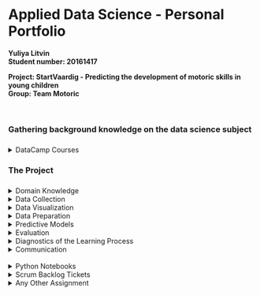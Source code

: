 # Applied Data Science - Personal Portfolio
<div>
<b>Yuliya Litvin 
<br>Student number: 20161417
<br>
<p>Project: StartVaardig - Predicting the development of motoric skills in young children
<br>Group: Team Motoric</b></p>
<br>
</div>
<!-- **************************************************** -->
<!-- FIRST SECTION -->
<!-- **************************************************** -->
<div><h3>Gathering background knowledge on the data science subject<h3></div>
<!-- DATACAMP COURSES-->
<details>
    <summary>DataCamp Courses</summary> <!-- figure out how to make the font-size bigger -->
    <p>Throughout September until the middle of October, I have completed 16 DataCamp courses with success, while learning a lot through participating in those online courses. Especially the sessions, in which you could try coding something yourself after learning about a new topic were fun and helpful to understand the subject better.</p>
    <p>Therefore, in the following, screenshots of all required and successfully completed DataCamp courses are displayed:</p>
    <img src="/DataCamp Completed Courses Screenshots/1_DataCamp_IntroductionTo Python.png">
    <img src="/DataCamp Completed Courses Screenshots/2_DataCamp_IntermediatePython.png">
    <img src="/DataCamp Completed Courses Screenshots/3_DataCamp_PythonDataScienceToolbox(Part1).png">
    <img src="/DataCamp Completed Courses Screenshots/4_DataCamp_PythonDataScienceToolbox(Part2).png">
    <img src="/DataCamp Completed Courses Screenshots/5_DataCamp_StatisticalThinkingInPython(Part1).png">
    <img src="/DataCamp Completed Courses Screenshots/6_DataCamp_SupervisedLearningWithScikit-learn.png">
    <img src="/DataCamp Completed Courses Screenshots/7_DataCamp_IntroductionToDataVisualizationWithMatplotlib.png">
    <img src="/DataCamp Completed Courses Screenshots/8_DataCamp_LinearClassifiersinPython.png">
    <img src="/DataCamp Completed Courses Screenshots/9_DataCamp_ModelValidationInPython.png">
    <img src="/DataCamp Completed Courses Screenshots/10_DataCamp_DataManipulationWithPandas.png">
    <img src="/DataCamp Completed Courses Screenshots/11_DataCamp_CleaningDataInPython.png">
    <img src="/DataCamp Completed Courses Screenshots/12_DataCamp_ExploratoryDataAnalysisInPython.png">
    <img src="/DataCamp Completed Courses Screenshots/13_DataCamp_ManipulatingTimeSeriesDataInPython.png">
    <img src="/DataCamp Completed Courses Screenshots/14_MachineLearningForTimeSeriesDataInPython.png">
    <img src="/DataCamp Completed Courses Screenshots/15_TimeSeriesAnalysisInPython.png">
    <img src="/DataCamp Completed Courses Screenshots/16_JoiningDataWithPandas.png">
</details> 
<div><h3>The Project<h3></div>
<!-- DOMAIN KNOWLEDGE -->
<details>
  <summary>Domain Knowledge</summary>
  <p>The first information given about the project <i>Motoric</i> was the project description. Which stated as follows: <br> <br><i>Within the Start(V)aardig project several information is gathered among more than 1700 young children. Actual motor competence, perceived motor competence, enjoyment, BMI, age, gender and several factors related to the parenting style are gathered at two different moments (T0 and T1). The assignment is to detect which variables predict a (long term) low and concerning level of motor competence in young children. If we are able to detect a certain ‘risk profile’ at an early stage we (BSC, PE teachers) can provide them appropriate interventions.</i><br><br>
  From this description only basic knowledge about the project and it's subject could have been gathered. Therefore, research was done to gain a better understanding of the topic and the given problem that needed to be solved.<br>
  First, it was interesting to know more about the organization <a href="https://www.allesoversport.nl/startvaardig/"><i>Start(V)aardig</i></a> to explore their specification in order to create a connection to why this particular problem statement arised and this project was started. <br>
  Therefore, within <a href="https://www.allesoversport.nl/startvaardig/"><i>Start(V)aardig</i></a>, this project was created in order to try to recognize difficulties in the motor skills development in a young child at a very young stage, so that possible following misdevelopments in the child's motor capabilities can - with a high chance - be prevented or at least better helped with, before it is too late and the child will need a great amount of help to correct and enhance their motor skills or cannot be really helped anymore to improve, but at least can be helped to slow down or stop the process of worsening. <br> 
  To gather more information on the topic of motor skills development in young children, more research has been conducted, resulting in the following findings, that are described and listed under the following point 'Background Research'.      
  </p>
    <ul>
    <details>
          <summary>Background Research</summary>
          <p>During the background research about the topic of the motor skills development in young children, a basic idea the process of that development could be concluded, where the development of the gross motor skills was the main focus.<br>
          Therefore, at the age of two, a child for example be able to pick up objects from a standing position and not lose his balance, kick a ball, walk and run. At the age of three, shortly balancing and hopping on one foot, pedalling a tricycle and walking upstairs with switching feet, should not be a problem. When the child is four years old, it is expected that he can throw a ball overhand while coordinating that movement and in general show an enhanced balance contorl. At the age of five, coordinating the entire body, therefore hopping, jumping and skipping without losing balance, and keeping the balance while standing on one foot with both eyes closed, should not be a difficulty (<a href="https://courses.lumenlearning.com/suny-lifespandevelopment/chapter/motor-skill-development/">Motor Skill Development</a>). As similarly when the child becomes six years old, he should be able to walk on a balance beam, hopping a good distance, run on toes, skip with the use of a skipping rope, throw and catch in a mature way and jump with mature control and skills (<a href="https://childdevelopment.com.au/resources/child-development-charts/gross-motor-developmental-chart/">Gross Motor Development Chart</a>).</p>
            <details>
              <summary>Literature</summary>
                <ul>
                  <li><a href="https://www.lincolnshirecommunityhealthservices.nhs.uk/application/files/2915/2285/5110/1st_Move.pdf">1st Move A gross and fine motor skills resource</a></li>
                  <li><a href="https://courses.lumenlearning.com/suny-lifespandevelopment/chapter/motor-skill-development/">Motor Skill Development</a></li>
                  <li><a href="https://helpmegrowmn.org/HMG/HelpfulRes/Articles/WhatMotorPhysicalDev/index.html">What Is Motor or Physical Development</a></li>
                  <li><a href="https://www.scholastic.com/teachers/articles/teaching-content/ages-stages-how-children-develop-motor-skills/">Ages & Stages: How Children Develop Motor Skills</a></li>
                  <li><a href="https://childdevelopment.com.au/resources/child-development-charts/gross-motor-developmental-chart/">Gross Motor Development Chart</a></li>
                </ul>
            </details><br><br>
        </details>
        <details>
          <summary>Existing, Similar Projects</summary>
          <p>After gathering more background information on the subject of motor skills development in young children, related works, such as projects, were of interest to find. These, even if not dealing with the exact same problem statement can help getting a broder viewpoint on our own project and give us ideas of where and how to start.<br>
          Therefore, a search for such similar already existing projects was undertaken through which several findings have been made. These findings are listed under the point 'List of papers from existing projects'.<br><br>
          In most of the gathered studies, the children were between three and six years old, while some of the studies dealt with the gross and other with fine motor skills developed, and some with both of them.<br>
          For instance, a demonstration of a similarity to our study could be found in studies such as from <a href="https://www.hindawi.com/journals/bmri/2020/6639341/#methodshttps://www.hindawi.com/journals/bmri/2020/6639341/#methods">Wang et al. (2020)</a> and <a href="https://efsupit.ro/images/stories/3%20September2016/art%20175.pdf">Abdullah et al. (2016)</a>, in which children were tested with the help of different physical exercises in order to estimate their state of motor competence, just as in our study physical exercises were used as a testing method as well. The investigation of many different variables or rather features that characterize the children, their background and other related details, along with the importance of each individual feature, is another similarity between some of the existing studies and our project <a href="https://journals.sagepub.com/doi/abs/10.2307/3345234">(Gilbert, 1980b; de Meester et al., 2020b)</a>. Further, in the study from <a href="https://link.springer.com/article/10.1007/s40279-020-01336-2">Meester et al (2020c)</a>, a differentiation between perceived and actual motor competence was made and explored, which is also the case in our study, since perceived and actual motor competence are kept seperately. Studies like the ones from <a href="https://www.hindawi.com/journals/bmri/2020/6639341/#methodshttps://www.hindawi.com/journals/bmri/2020/6639341/#methods">Wang et al. (2020)</a> and <a href="https://www.ncbi.nlm.nih.gov/pmc/articles/PMC5899107/">Zysset et al. (2018)</a> were of interest as well because they include and/or evaluate parental questionnaires or rather surveys, which are incorporated in our study too.<br>
          Some studies took different and rather technical approaches to conduct their reseach on the motor capabilities of young children. Such studies exemplarily developed and used a smart play device (<a href="https://digitallifecentre.nl/redactie/resources/finalpaperfinal.pdf">Sander et al, unknown</a>), smart toys (<a href="https://pdfs.semanticscholar.org/b862/333190b6a202c1dd8c14ed8821ae3c3fb9a4.pdf">Martin-Ruiz et al., 2015</a>), sensor-augmented toys (<a href="https://www.jmir.org/2021/4/e24237">Brons et al., 2021</a>) and a web-based application (<a href="http://journal.unj.ac.id/unj/index.php/jpud/article/view/10371">Chairilsyah, 2019</a>).<br><br>
          In conclusion, all of these studies give knowledge and an interesting insight into the motor skills development topic, while at the same time also provide a basic understanding in that sphere. This is of great use and help for our rather new study, which tackles to find a solution to a problem that has never been dealt with in any study before. Therefore, it was our challenge to find an answer to how to predict the motor skills development in young children.</p>
            <details>
              <summary>List of papers from existing projects:</summary>
                <ul>
                  <li><a href="https://link.springer.com/article/10.1007/s40279-020-01336-2">Meester, D. A. (2020, September 24). The Relationship Between Actual and Perceived Motor Competence in Children, Adolescents and Young Adults: A Systematic Review and Meta-analysis. SpringerLink.</a></li>
                  <li><a href="https://trialsjournal.biomedcentral.com/articles/10.1186/s13063-017-2143-9#Sec3">Influence of motor skills training on children’s development evaluated in the Motor skills in PreSchool (MiPS) study-DK: study protocol for a randomized controlled trial, nested in a cohort study</a></li>
                  <li><a href="https://journals.sagepub.com/doi/abs/10.2307/3345234">Gilbert, J. (1980). An Assessment of Motor Music Skill Development in Young Children. Journal of Research in Music Education, 28(3), 167–175.</a></li>
                  <li><a href="https://digitallifecentre.nl/redactie/resources/finalpaperfinal.pdf">Jörg Sander, Antoine de Schipper, Annette Brons, Svetlana Mironcika, Huub Toussaint, Ben Schouten, Ben Kröse (unknown). Detecting delays in motor skill development of children through data analysis of a smart play device. Unknown.</a></li>
                  <li><a href="https://www.hindawi.com/journals/bmri/2020/6639341/#methodshttps://www.hindawi.com/journals/bmri/2020/6639341/#methods">Wang, H., Chen, Y., Liu, J., Sun, H., & Gao, W. (2020). A Follow-Up Study of Motor Skill Development and Its Determinants in Preschool Children from Middle-Income Family. BioMed Research International, 2020, 1–13. </a></li>
                  <li><a href="https://www.researchgate.net/publication/328954650_Four_Ways_of_Fine_Motor_Skills_Development_in_Early_Childhood">Four Ways of Fine Motor Skills Development in Early Childhood</a></li>
                  <li><a href="https://www.jmir.org/2021/4/e24237">Annette Brons, Antoine de Schipper, Svetlana Mironcika, Huub Toussaint, Ben Schouten, Sander Bakkes, Ben Kröse (2021, April). Assessing Children’s Fine Motor Skills With Sensor-Augmnted Toys: Machine Learning Approach. JMIR Publications.</a></li>
                  <li><a href="https://efsupit.ro/images/stories/3%20September2016/art%20175.pdf">Borhannudin Abdullah, Wan Azira Abd Aziz, Aminuddin Yusof (2016, October). Level of motor skill development of preschool students. Journal of Physical Education and Sport (JPES).</a></li>
                  <li><a href="https://pdfs.semanticscholar.org/b862/333190b6a202c1dd8c14ed8821ae3c3fb9a4.pdf">Martin-Ruiz, M. L. (2015). Foundations of a Smart Toy Development for the Early Detection of Motoric Impairments at Childhood. International Journal of Pediatric Research, 1(2).</a></li>
                  <li><a href="https://www.ncbi.nlm.nih.gov/pmc/articles/PMC5899107/">Annina E. Zysset, Tanja H. Kakebeeke, Nadine Messerli-Bürgy, Andrea H. Meyer, Kerstin Stülb, Claudia S. Leeger-Aschmann, Einat A. Schmutz, Amar Arhab, Valentina Ferrazzini, Susi Kriemler, Simone Munsch, Jardena J. Puder, Oskar G. Jenni (2018, February. The validity of parental reports on motor skills performance level in preschool children: a comparison with a standardized motor test. NCBI.</a></li>
                  <li><a href="https://www.researchgate.net/publication/304191163_Motor_Skills_Development_in_Infancy_and_Early_Childhood">Motor Skills: Development in Infancy and Early Childhood</a></li>
                  <li><a href="http://journal.unj.ac.id/unj/index.php/jpud/article/view/10371">Chairilsyah, D. (2019). Web-Based Application to Measure Motoric Development of Early Childhood. JPUD - Jurnal Pendidikan Usia Dini, 13(1), 1–14.</a></li>
                </ul>
            </details><br><br>
        </details>
        <details>
          <summary>Existing Datasets</summary>
          <p>Finding an exisiting dataset was not a necessity for this project because two datasets already existed, since the data had been gathered by <a href="https://www.allesoversport.nl/startvaardig/"><i>Start(V)aardig</i></a> and was given us to work with.<br> However, we did not receive those datasets immediately, for which reason I researched for existing similar datasets on <a href="https://www.kaggle.com/"><i>Kaggle</i></a>. During that research, I found one dataset that seemed to examine a similar topic. That particular dataset looks at the growth development from child- to adulthood, while several growth related measurements were taken, as well as information was gathered from the individual child's parents. I found that two of the taken measurements were about motor skills. Therefore, one of the measurements were the gross and the other the fine motor skills. <br>
          However, I decided against indulding deeper into this dataset because we soon received the first part of the first dataset from our project owner.</p>
            <details>
              <summary>Links to the Excel- and CSV-file of the Child Growth dataset:</summary>
                <ul>
                  <li><a href="/Existing Datasets/Child Growth.xlsx">Child Growth Excel</a></li>
                  <li><a href="/Existing Datasets/child_growth_dataset.csv">Child Growth CSV</a></li>
                </ul>
            </details>
        </details>
      </li>
    </ul>
</details>
<!-- DATA COLLECTION -->
<details>
  <summary>Data Collection</summary>
    <p>Since the data was given to us by StartVaardig through our project owner Pim Koolwijk, we did not have to collect the data ourselves. However, we received the data in bits, time after time, which meant that we had to put together the different data files every time new data arrived.
    <br>
    Unfortunately, the data files cannot be shared because the information contained in those files was trusted to our group by our project owner.</p>
    <p>Because the data that was given to us, had a rather small amount of participants that were in our targeted age group of four to six years old and contained complete information about them, we decided to search for fitting CBS data that might help us to gain a larger amount of data to be able to create rather accurate predictions later on. The CBS data we gathered contained information on core numbers, gender and age, income and the migration background. 
    <br>In the end however, we decided that the data would not be as useful to us in order to make good predictions, and since it did cause great problems while merging the datasets together, we decided to not use the CBS data afterall.</p> 
</details>
<!-- DATA VISUALIZATION -->
<details>
  <summary>Data Visualization</summary>
    <p>Hier ist die Info</p>
    <a href="/Visualizations/Visualizations.ipynb">Visualizations</a>
</details>
<!-- DATA PREPARATION -->
<details>
  <summary>Data Preparation</summary>
    <p>Hier ist die Info</p>
</details>  
<!-- PREDICTIVE MODELS -->
<details>
  <summary>Predictive Models</summary>
    <p></p>
    <ul>
      <details>
        <summary>KNeighborsClassifier (KNN)</summary>
        <p>Ist im Yuliya.ipynb unter den Visualizations</p>
        <a href="/Predictive Models/KNN/KNN_withoutValidationSet.ipynb">KNN without validation set</a>
        <br>
        <a href="/Predictive Models/KNN/KNN_withValidationSet.ipynb">KNN with validation set</a>
      </details>
      <details>
        <summary>RandomForest</summary>
        <p>some text</p>
        <a href="/Predictive Models/RandomForest/RandomForest.ipynb">RandomForest</a>
      </details>
      <details>
        <summary>KMeans</summary>
        <p>some text</p>
        <a href="/Predictive Models/KMeans/KMeans.ipynb">KMeans</a>
      </details>
      <details>
        <summary>Hyperparameter Tuning</summary>
        <p>some text</p>
        <a href="/Predictive Models/HyperparameterTuning_Test.ipynb">Hyperparamter Tuning on RandomForest model</a>
      </details>
    </ul>
</details> 
<!-- EVALUATION -->
<details>
  <summary>Evaluation</summary>
    <p>Hier ist die Info</p>
</details> 
<!-- DIAGNOSTICS OF THE LEARNING PROCESS -->
<details>
  <summary>Diagnostics of the Learning Process</summary>
    <p>Hier ist die Info</p>
</details> 
<!-- COMMUNICATION -->
<details>
  <summary>Communication</summary>
    <p>In the communication part of this project, I have held two internal and one external presentation, prepared and/or helped prepare the slides for the presentations, created the design and layout of the slides and Kahoot quiz for the learning lab. I also worked on the research paper and wrote parts of it, as well as proofread and gave feedback to the parts my teammates composed. Also, I was always physically present during all presentations to support my teammate(s), who was or were giving the presentation and to react towards questions or feedback from the audience, even if I was not the one giving the presentation.<br>
    Folliwing, my contributions to this part wil be described more precisely:</p>
    <ul>
      <details>
        <summary>Internal Presentations</summary>
          <a href="/Presentations/Internal Presentations/InternalPresentation_1_TeamMotoric.pdf">Internal Presentation 1</a>
          <p>While my teammates and I created the slides together, I held the first internal presenation on my own.<br>
          When creating the slides, we sat together as a group and discussed the design, layout and content for each of the created slides.</p>
          <br>
          <a href="/Presentations/Internal Presentations/InternalPresentation_4_TeamMotoric.pdf">Internal Presentation 4</a>
          <p>For the fourth internal presentation I helped with preparing the slides, while especially focussing on the content, but also design and layout. This has been done together with some of my teammates, who I discussed these matters with.</p>
          <br>
          <a href="/Presentations/Internal Presentations/InternalPresentation_6_TeamMotoric.pdf">Internal Presentation 6</a>
          <p>I also helped preparing the sixth internal presentation, in which I again focused especially focused on the content, but also checked for errors in the design and layout. And as it has been done in the previous presentations, some of my teammates and I talked about every of these topics together and decided on the results together.</p>
          <br>
          <a href="/Presentations/Internal Presentations/InternalPresentation_7_TeamMotoric.pdf">Internal Presentation 7</a>
          <p>The seventh internal presentation I was unfortunately not able to help to prepare the slides, but instead I presented it on my own.</p>
          <br>
          <a href="/Presentations/Internal Presentations/InternalPresentation_8_TeamMotoric.pdf">Internal Presentation 8</a>
          <p>For the eighth and final internal presentation, I prepared the slides on my own, however slight changes might have been undertaken by the teammate that held this presentation.</p>
          <br>
      </details>
      <details>
        <summary>External Presentations</summary>
          <a href="/Presentations/External Presentations/ExternalPresentation_2_TeamMotoric.pdf">External Presentation 2</a>
          <p>I held the second external presentation with Pascal</p> <!-- 2 -->
          <br>
          <a href="/Presentations/External Presentations/ExternalPresentation_3_TeamMotoric.pdf">External Presentation 3</a>
          <p>And prepared the slides with Lisa for the 3rd</p> <!-- 3 -->
          <br>
      </details>
      <details>
        <summary>Learning Lab</summary>
          <a href="/Presentations/Learning Lab/LearningLab_DesignAndLayout_TeamMotoric.pdf">Learning Lab Design & Layout</a>
          <p>I prepared the slides (their design and layout) for the learning lab</p>
          <br>
          <p>Also, Lisa and I prepared the Kahoot Quiz for the learning lab, so that the audience would be directly involved in our presentation. Following are screenshots of the Kahoot Quiz:</p>
          <img src="/Presentations/Learning Lab/Kahoot Quiz/1_question.png">
          <img src="/Presentations/Learning Lab/Kahoot Quiz/2_question.png">
          <img src="/Presentations/Learning Lab/Kahoot Quiz/3_question.png">
          <img src="/Presentations/Learning Lab/Kahoot Quiz/4_question.png">
          <img src="/Presentations/Learning Lab/Kahoot Quiz/5_question.png">
          <img src="/Presentations/Learning Lab/Kahoot Quiz/6_question.png">
          <img src="/Presentations/Learning Lab/Kahoot Quiz/7_question.png">
          <img src="/Presentations/Learning Lab/Kahoot Quiz/8_question.png">
      </details>
      <details>
        <summary>Research Paper</summary>
          <p>I wrote part of the cleaning and the whole research section. Also I included a lot of references and read through the entire paper to give feedback to my teammates' parts in the paper.</p>
      </details>
    </ul>
</details> 
<br>
<!-- **************************************************** -->
<!-- SECOND SECTION -->
<!-- **************************************************** -->
<!-- PYTHON NOTEBOOKS -->
<details>
  <summary>Python Notebooks</summary>
    <p>Hier ist die Info</p>
</details> 
<!-- SCRUM BACKLOG TICKETS -->
<details>
  <summary>Scrum Backlog Tickets</summary>
    <ul>
      <details>
          <summary>Cleaning Data Part in Paper</summary>
          <p>Lisa, Mustafa and me</p>
        </details>
        <details>
          <summary>Visualize predicted MQ categories and original MQ categories</summary>
          <p>Joep and me</p>
        </details>
        <details>
          <summary>Prepare external presentation</summary>
          <p>Pascal, Lisa, Joost, Mustafa, Joep and me</p>
        </details>
        <details>
          <summary>Model Predictions</summary>
          <p>Mustafa and me</p>
          <ul>
          <li><p>Make first models</p></li> <!-- I made K-Means -->
          <li><p>Predict them</p></li>
          </ul>
        </details>
        <details>
          <summary>First Presentation</summary>
          <p>Me</p>
          <p>I held the presentation, we prepared the slides together.</p>
        </details>
        <details>
          <summary>Research similar projects</summary>
          <p>Pascal, Lisa, Joost, Mustafa, Joep and me</p>
          <p>I found the following links:</p>
          <ul>
            <li>The links</li>
          </ul>
        </details>
        <details>
          <summary>Create a list of questions for the meeting with the product owner</summary>
          <p>Pascal and me</p>
          <p>We prepared the following questions:</p>
          <ul>
            <li>The questions</li>
          </ul>
        </details>
        <details>
          <summary>Adding ZIP-codes to the cleaned data file</summary>
          <p>Me</p>
        </details>
        <details>
          <summary>Visualizations</summary>
          <p>Everyone</p>
          <p>Visualizing the data</p>
        </details>
        <details>
          <summary>Set up the research question</summary>
          <p>Everyone</p>
        </details>
        <details>
          <summary>Topics for the external presentation</summary>
          <p>Pascal and me</p>
          <ul>
            <li>here are the topics</li>
          </ul>
        </details>
        <details>
          <summary>Extra after main visualization: Visualize difference between predicted MQ categories and original MQ categories</summary>
          <p>Joep and me</p>
        </details>
        <details>
          <summary>Trying out different types of models</summary>
          <p>Everyone</p>
        </details>
        <details>
          <summary>Create File Structure in Jupyter Notebooks</summary>
          <p>Me</p>
        </details>
        <details>
          <summary>Learning Lab Presenation</summary>
          <p>Pascal, Joost and Me</p>
          <p>I prepared the design of the slides.</p>
        </details>
        <details>
          <summary>Research: How to compare T0 and T1 data</summary>
          <p>Joost and Me</p>
        </details>
        <details>
          <summary>Compare T0 and T1 data</summary>
          <p>Me</p>
          <ul>
            <li>Features of T1 and T0</li>
            <li>Results of T1 and T0</li>
            <li>Improvement of children</li>
          </ul>
        </details>
        <details>
          <summary>Data Handling</summary>
          <p>Me</p>
          <ul>
            <li>Clean data</li>
            <li>Remove outliers</li>
          </ul>
        </details>
        <details>
          <summary>Create Pipeline For Cleaning</summary>
          <p>Lisa and me</p>
        </details>
        <details>
          <summary>Data Preparation</summary>
          <p>Lisa and me</p>
          <ul>
            <li>Look at Nan values</li>
            <li>Drop columns with a lot of NaN values</li>
            <li>Imputation</li>
          </ul>
        </details>
        <details>
          <summary>Research Hyperparameter tuning</summary>
          <p>Me</p>
        </details>
        <details>
          <summary>Prototype</summary>
          <p>Everyone</p>
          <p>I created wireframes of a possible user interface for our prediction model tool</p>
        </details>
        <details>
          <summary>External Presenation 2</summary>
          <p>Lisa and me</p>
          <p>We created the slides.</p>
        </details>
        <details>
          <summary>Evaluation</summary>
          <p>Lisa and me</p>
          <ul>
            <li>Confusion matrix</li>
            <li>Calculate false negative rate</li>
            <li>Make a graph</li>
          </ul>
        </details>
        <details>
          <summary>Splitting</summary>
          <p>Mustafa, Lisa and me</p>
          <ul>
            <li>Scale all</li>
            <li>Test</li>
            <li>Validation</li>
            <li>Train</li>
            <li>Balance train</li>
          </ul>
        </details>
        <details>
          <summary>Research Paper</summary>
          <p>Joep, Lisa and me</p>
          <ul>
            <li>Introducion</li>
            <li>Materials and methods</li>
            <li>Results</li>
            <li>Discussion</li>
            <li>Results & recommendation</li>
            <li>Appendix</li>
          </ul>
        </details>
    </ul>
</details> 
<!-- ANY OTHER ASSIGNMENT -->
<details>
  <summary>Any Other Assignment</summary>
    <p>I made UI wireframes in XD</p>
    <a href="/User Interface Wireframes/UserInterface_Wireframes_Idea.pdf">User Interface Wireframes</a>
</details> 

